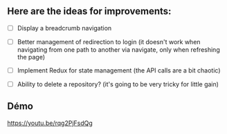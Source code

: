 ## Here are the ideas for improvements:

- [ ] Display a breadcrumb navigation
- [ ] Better management of redirection to login (it doesn't work when navigating from one path to another via navigate, only when refreshing the page)
- [ ] Implement Redux for state management (the API calls are a bit chaotic)
- [ ] Ability to delete a repository? (it's going to be very tricky for little gain)

      
## Démo

https://youtu.be/rqg2PjFsdQg
